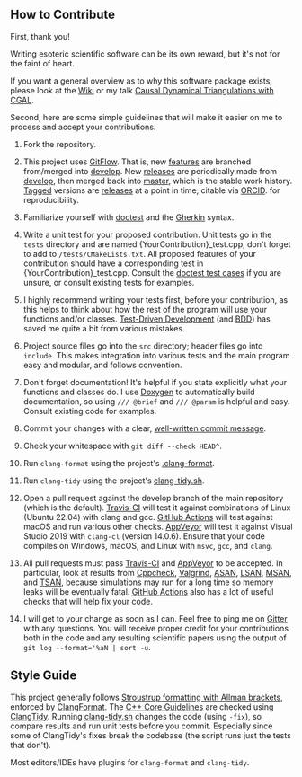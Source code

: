 ## How to Contribute

First, thank you!

Writing esoteric scientific software can be its own reward, but it's not for the faint of heart.

If you want a general overview as to why this software package exists, please look at the [Wiki] or my talk
[Causal Dynamical Triangulations with CGAL][slides].

Second, here are some simple guidelines that will make it easier on me to process and accept your contributions.

1. Fork the repository.

2. This project uses [GitFlow]. That is, new [features] are branched from/merged into [develop].
New [releases] are periodically made from [develop], then merged back into [master],
which is the stable work history. [Tagged] versions are [releases] at a point in time, citable via [ORCID].
for reproducibility.

3. Familiarize yourself with [doctest] and the [Gherkin] syntax.

4. Write a unit test for your proposed contribution. Unit tests go in the `tests` directory and are named
\{YourContribution\}_test.cpp, don't forget to add to `/tests/CMakeLists.txt`.
All proposed features of your contribution should have a corresponding test in \{YourContribution\}_test.cpp.
Consult the [doctest test cases] if you are unsure, or consult existing tests for examples.

5. I highly recommend writing your tests first, before your contribution, as this helps to think about how the
rest of the program will use your functions and/or classes.
[Test-Driven Development] (and [BDD]) has saved me quite a bit from various mistakes.

6. Project source files go into the `src` directory; header files go into `include`.
This makes integration into various tests and the main program easy and modular, and follows convention.

7. Don't forget documentation! It's helpful if you state explicitly what your functions and classes do.
I use [Doxygen] to automatically build documentation, so using `/// @brief` and `/// @param` is helpful and easy.
Consult existing code for examples.

8. Commit your changes with a clear, [well-written commit message].

9. Check your whitespace with `git diff --check HEAD^`.

10. Run `clang-format` using the project's [.clang-format].

11. Run `clang-tidy` using the project's [clang-tidy.sh].

12. Open a pull request against the develop branch of the main repository (which is the default).
[Travis-CI] will test it against combinations of Linux (Ubuntu 22.04) with clang and gcc. [GitHub Actions] will test
against macOS and run various other checks.
[AppVeyor] will test it against Visual Studio 2019 with `clang-cl` (version 14.0.6). Ensure that
your code compiles on Windows, macOS, and Linux with `msvc`, `gcc`, and `clang`.

13. All pull requests must pass [Travis-CI] and [AppVeyor] to be accepted.
In particular, look at results from [Cppcheck], [Valgrind], [ASAN], [LSAN], [MSAN], and [TSAN], because simulations may
run for a long time so memory leaks will be eventually fatal.
[GitHub Actions] also has a lot of useful checks that will help fix your code.

14. I will get to your change as soon as I can.
Feel free to ping me on [Gitter] with any questions.
You will receive proper credit for your contributions both in the code and any resulting scientific papers
using the output of `git log --format='%aN | sort -u`.

## Style Guide

This project generally follows [Stroustrup formatting with Allman brackets][1], enforced by [ClangFormat].
The [C++ Core Guidelines][cpp-core] are checked using [ClangTidy].
Running [clang-tidy.sh] changes the code (using `-fix`), so compare results and run unit tests before you commit.
Especially since some of ClangTidy's fixes break the codebase (the script runs just the tests that don't).

Most editors/IDEs have plugins for `clang-format` and `clang-tidy`.

[Wiki]: https://github.com/acgetchell/CDT-plusplus/wiki
[Test-Driven Development]: http://alexott.net/en/cpp/CppTestingIntro.html
[Doxygen]: http://doxygen.org
[well-written commit message]: https://chris.beams.io/posts/git-commit/
[Travis-CI]: https://travis-ci.org/acgetchell/CDT-plusplus
[1]: https://isocpp.org/wiki/faq/coding-standards
[2]: http://llvm.org/releases/4.0.0/tools/clang/docs/ClangFormatStyleOptions.html
[ClangFormat]: https://releases.llvm.org/6.0.1/tools/clang/docs/ClangFormat.html
[slides]: http://slides.com/acgetchell/causal-dynamical-triangulations-3
[Valgrind]: http://valgrind.org/docs/manual/quick-start.html#quick-start.mcrun
[cpp-core]: https://github.com/isocpp/CppCoreGuidelines/blob/master/CppCoreGuidelines.md
[clang-tidy.sh]: https://github.com/acgetchell/CDT-plusplus/blob/develop/clang-tidy.sh
[AppVeyor]: https://ci.appveyor.com/project/acgetchell/cdt-plusplus
[doctest]: https://github.com/doctest/doctest
[Gherkin]: https://www.tutorialspoint.com/behavior_driven_development/behavior_driven_development_gherkin.htm
[BDD]: https://en.wikipedia.org/wiki/Behavior-driven_development
[doctest test cases]: https://github.com/doctest/doctest/blob/master/doc/markdown/testcases.md
[Gitter]: https://gitter.im/acgetchell/CDT-plusplus
[ClangTidy]: https://releases.llvm.org/6.0.1/tools/clang/tools/extra/docs/clang-tidy/index.html
[LGTM]: https://lgtm.com/projects/g/acgetchell/CDT-plusplus/
[GitFlow]: https://leanpub.com/git-flow/read
[features]: https://leanpub.com/git-flow/read#leanpub-auto-feature-branches
[develop]: https://github.com/acgetchell/CDT-plusplus
[releases]: https://github.com/acgetchell/CDT-plusplus/releases
[master]: https://github.com/acgetchell/CDT-plusplus/tree/master
[.clang-format]: https://github.com/acgetchell/CDT-plusplus/blob/develop/.clang-format
[Tagged]: https://github.com/acgetchell/CDT-plusplus/tags
[ORCID]: https://orcid.org/
[Cppcheck]: http://cppcheck.sourceforge.net
[ASAN]: https://github.com/google/sanitizers/wiki/AddressSanitizer
[MSAN]: https://github.com/google/sanitizers/wiki/MemorySanitizer
[GitHub Actions]: https://github.com/acgetchell/CDT-plusplus/actions
[LSAN]: https://github.com/google/sanitizers/wiki/AddressSanitizerLeakSanitizer
[TSAN]: https://github.com/google/sanitizers/wiki/ThreadSanitizerCppManual